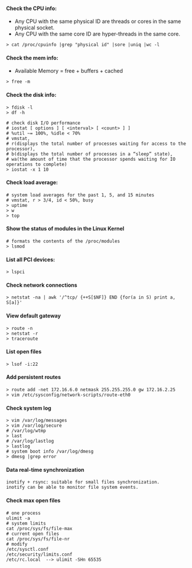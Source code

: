 #### Check the CPU info:
- Any CPU with the same physical ID are threads or cores in the same physical socket.
- Any CPU with the same core ID are hyper-threads in the same core.
```
> cat /proc/cpuinfo |grep "physical id" |sore |uniq |wc -l
```

#### Check the mem info:
- Available Memory = free + buffers + cached
```
> free -m
```

#### Check the disk info:

```
> fdisk -l
> df -h

# check disk I/O performance
# iostat [ options ] [ <interval> [ <count> ] ]
# %util ~= 100%, %idle < 70%
# vmstat, 
# r(displays the total number of processes waiting for access to the processor), 
# b(displays the total number of processes in a “sleep” state),
# wa(the amount of time that the processor spends waiting for IO operations to complete)
> iostat -x 1 10
```

#### Check load average:
```
# system load averages for the past 1, 5, and 15 minutes
# vmstat, r > 3/4, id < 50%, busy
> uptime
> w
> top
```

#### Show the status of modules in the Linux Kernel
```
# formats the contents of the /proc/modules
> lsmod
```

#### List all PCI devices:
```
> lspci
```

#### Check network connections
```
> netstat -na | awk '/^tcp/ {++S[$NF]} END {for(a in S) print a, S[a]}'
```

#### View default gateway
```
> route -n
> netstat -r
> traceroute
```
#### List open files
```
> lsof -i:22
```

#### Add persistent routes
```
> route add -net 172.16.6.0 netmask 255.255.255.0 gw 172.16.2.25
> vim /etc/sysconfig/network-scripts/route-eth0
```

#### Check system log
```
> vim /var/log/messages
> vim /var/log/secure
# /var/log/wtmp
> last
# /var/log/lastlog
> lastlog
# system boot info /var/log/dmesg
> dmesg |grep error
```

#### Data real-time synchronization
```
inotify + rsync: suitable for small files synchronization.
inotify can be able to monitor file system events.

```

#### Check max open files
```
# one process
ulimit -a
# system limits
cat /proc/sys/fs/file-max
# current open files 
cat /proc/sys/fs/file-nr
# modify
/etc/sysctl.conf
/etc/security/limits.conf
/etc/rc.local  --> ulimit -SHn 65535
```

